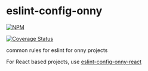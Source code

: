 # eslint-config-onny


[![NPM](https://nodei.co/npm/eslint-config-onny.png)](https://npmjs.org/package/eslint-config-onny)

[![Coverage Status](https://coveralls.io/repos/github/onnyio/eslint-config-onny/badge.svg?branch=master)](https://coveralls.io/github/onnyio/eslint-config-onny?branch=master)


common rules for eslint for onny projects

For React based projects, use [eslint-config-onny-react](https://github.com/onnyio/eslint-config-onny-react)
